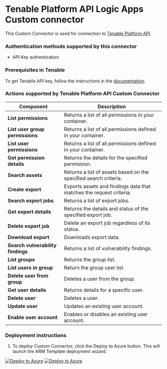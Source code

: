 # Tenable Platform API Logic Apps Custom connector

This Custom Connector is used for connection to [Tenable Platform API](https://developer.tenable.com/reference/navigate#tenable-platform).

### Authentication methods supported by this connector

* API Key authentication

### Prerequisites in Tenable

To get Tenable API key, follow the instructions in the [documentation](https://developer.tenable.com/docs/authorization).

### Actions supported by Tenable Platform API Custom Connector

| **Component** | **Description** |
| --------- | -------------- |
| **List permissions** | Returns a list of all permissions in your container. |
| **List user group permissions** | Returns a list of all permissions defined in your container. |
| **List user permissions** | Returns a list of all permissions defined in your container. |
| **Get permission details** | Returns the details for the specified permission. |
| **Search assets** | Returns a list of assets based on the specified search criteria. |
| **Create export** | Exports assets and findings data that matches the request criteria. |
| **Search export jobs** | Returns a list of export jobs. |
| **Get export details** | Returns the details and status of the specified export job. |
| **Delete export job** | Delete an export job regardless of its status. |
| **Download export** | Downloads export data. |
| **Search vulnerability findings** | Returns a list of vulnerability findings. |
| **List groups** | Returns the group list. |
| **List users in group** | Return the group user list. |
| **Delete user from group** | Deletes a user from the group. |
| **Get user details** | Returns details for a specific user. |
| **Delete user** | Deletes a user. |
| **Update user** | Updates an existing user account. |
| **Enable user account** | Enables or disables an existing user account. |



### Deployment instructions

1. To deploy Custom Connector, click the Deploy to Azure button. This will launch the ARM Template deployment wizard.

[![Deploy to Azure](https://aka.ms/deploytoazurebutton)](https://portal.azure.com/#create/Microsoft.Template/uri/https%3A%2F%2Fraw.githubusercontent.com%2FAzure%2FAzure-Sentinel%2Fmaster%2FSolutions%2FTenableIO%2FPlaybooks%2FTenablePlatformConnector%2Fazuredeploy.json) [![Deploy to Azure](https://aka.ms/deploytoazuregovbutton)](https://portal.azure.us/#create/Microsoft.Template/uri/https%3A%2F%2Fraw.githubusercontent.com%2FAzure%2FAzure-Sentinel%2Fmaster%2FSolutions%2FTenableIO%2FPlaybooks%2FTenablePlatformConnector%2Fazuredeploy.json)